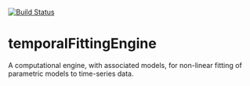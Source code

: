 [![Build Status](http://brainard-jenkins.psych.upenn.edu/buildStatus/icon?job=temporalFittingEngine)](http://brainard-jenkins.psych.upenn.edu/job/temporalFittingEngine/)

# temporalFittingEngine 
A computational engine, with associated models, for non-linear fitting of parametric models to time-series data.
 
 
